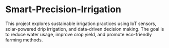 # Smart-Precision-Irrigation
This project explores sustainable irrigation practices using IoT sensors, solar-powered drip irrigation, and data-driven decision making. The goal is to reduce water usage, improve crop yield, and promote eco-friendly farming methods.
